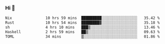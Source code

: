 ### Hi 👋

<!--START_SECTION:waka-->

```txt
Nix               10 hrs 59 mins  █████████░░░░░░░░░░░░░░░░   35.42 %
Rust              10 hrs 54 mins  ████████▓░░░░░░░░░░░░░░░░   35.18 %
sh                4 hrs 10 mins   ███▒░░░░░░░░░░░░░░░░░░░░░   13.46 %
Haskell           2 hrs 59 mins   ██▒░░░░░░░░░░░░░░░░░░░░░░   09.63 %
TOML              34 mins         ▒░░░░░░░░░░░░░░░░░░░░░░░░   01.86 %
```

<!--END_SECTION:waka-->
